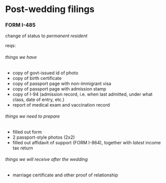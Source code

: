 # Post-wedding filings

### FORM I-485
change of status to _permanent resident_

reqs:

###### things we have
- copy of govt-issued id of photo
- copy of birth certificate
- copy of passport page with non-immigrant visa
- copy of passport page with admission stamp
- copy of I-94 (admission record, i.e. when last admitted, under what class, date of entry, etc.)
- report of medical exam and vaccination record

###### things we need to prepare
- filled out form
- 2 passport-style photos (2x2)
- filled out affidavit of support (FORM I-864), together with _latest_ income tax return

###### things we will receive after the wedding
- marriage certificate and other proof of relationship
